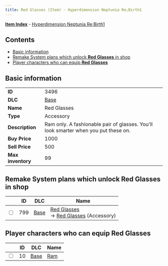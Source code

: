 ```yaml
---
title: Red Glasses (Item) - Hyperdimension Neptunia Re;Birth1
---
```


[**Item Index**](/neptunia/rb1/item/index.html) - [Hyperdimension Neptunia Re;Birth1](/neptunia/rb1)

## Contents

- [Basic information](#basic-information)
- [Remake System plans which unlock **Red Glasses** in shop](#remake-system-plans-which-unlock-red-glasses-in-shop)
- [Player characters who can equip **Red Glasses**](#player-characters-who-can-equip-red-glasses)
## Basic information

|   |   |
| -- | -- |
| **ID** | 3496 |
| **DLC** | [Base](/neptunia/rb1/dlc/1-base.html) |
| **Name** | Red Glasses |
| **Type** | Accessory |
| **Description** | Ram only. A fashionable pair of glasses. You'll look smarter when you put these on. |
| **Buy Price** | 1000 |
| **Sell Price** | 500 |
| **Max inventory** | 99 |


## Remake System plans which unlock **Red Glasses** in shop

|    | ID | DLC | Name |
| -- | -- | --- | ---- |
| <input type="checkbox" id="rb1-remake-1-799" class="trackbox" /> | 799 | [Base](/neptunia/rb1/dlc/1-base.html) | [Red Glasses](/neptunia/rb1/remake/1-799-red-glasses.html)<br /> → [Red Glasses](/neptunia/rb1/item/1-3496-red-glasses.html) (Accessory) |


## Player characters who can equip **Red Glasses**

|    | ID | DLC | Name |
| -- | -- | --- | ---- |
| <input type="checkbox" id="rb1-player-1-10" class="trackbox" /> | 10 | [Base](/neptunia/rb1/dlc/1-base.html) | [Ram](/neptunia/rb1/player/1-10-ram.html) |
